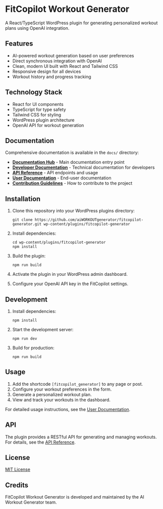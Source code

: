 # FitCopilot Workout Generator

A React/TypeScript WordPress plugin for generating personalized workout plans using OpenAI integration.

## Features

- AI-powered workout generation based on user preferences
- Direct synchronous integration with OpenAI
- Clean, modern UI built with React and Tailwind CSS
- Responsive design for all devices
- Workout history and progress tracking

## Technology Stack

- React for UI components
- TypeScript for type safety
- Tailwind CSS for styling
- WordPress plugin architecture
- OpenAI API for workout generation

## Documentation

Comprehensive documentation is available in the `docs/` directory:

- **[Documentation Hub](./docs/index.md)** - Main documentation entry point
- **[Developer Documentation](./docs/developer/index.md)** - Technical documentation for developers
- **[API Reference](./docs/developer/api/index.md)** - API endpoints and usage
- **[User Documentation](./docs/user/index.md)** - End-user documentation
- **[Contribution Guidelines](./docs/contribution/index.md)** - How to contribute to the project

## Installation

1. Clone this repository into your WordPress plugins directory:
   ```
   git clone https://github.com/aiWORKOUTgenerator/fitcopilot-generator.git wp-content/plugins/fitcopilot-generator
   ```

2. Install dependencies:
   ```
   cd wp-content/plugins/fitcopilot-generator
   npm install
   ```

3. Build the plugin:
   ```
   npm run build
   ```

4. Activate the plugin in your WordPress admin dashboard.

5. Configure your OpenAI API key in the FitCopilot settings.

## Development

1. Install dependencies:
   ```
   npm install
   ```

2. Start the development server:
   ```
   npm run dev
   ```

3. Build for production:
   ```
   npm run build
   ```

## Usage

1. Add the shortcode `[fitcopilot_generator]` to any page or post.
2. Configure your workout preferences in the form.
3. Generate a personalized workout plan.
4. View and track your workouts in the dashboard.

For detailed usage instructions, see the [User Documentation](./docs/user/index.md).

## API

The plugin provides a RESTful API for generating and managing workouts. For details, see the [API Reference](./docs/developer/api/index.md).

## License

[MIT License](LICENSE)

## Credits

FitCopilot Workout Generator is developed and maintained by the AI Workout Generator team. 